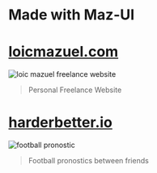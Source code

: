 # Made with Maz-UI

# [loicmazuel.com](https://www.loicmazuel.com)

![loic mazuel freelance website](https://louismazel.github.io/maz-ui/_nuxt/img/loicmazuel.08f64a3.png)

> Personal Freelance Website

# [harderbetter.io](https://www.harderbetter.io)

![football pronostic](/harderbetter.png)

> Football pronostics between friends
